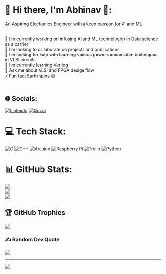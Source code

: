 # 💫 Hi there, I'm Abhinav 👋:
An Aspiring Electronics Engineer with a keen passion for AI and ML<br><br>

🔭 I’m currently working on infusing AI and ML technologies in Data science as a carrier<br>👯 I’m looking to collaborate on projects and publications<br>🤝 I’m looking for help with learning various power consumption techniques in VLSI circuits<br>🌱 I’m currently learning Verilog <br>💬 Ask me about VLSI and FPGA design flow<br>⚡ Fun fact Earth spins 😄<br><br>


## 🌐 Socials:
[![LinkedIn](https://img.shields.io/badge/LinkedIn-%230077B5.svg?logo=linkedin&logoColor=white)](https://linkedin.com/in/AbhinavKarthikeyan) [![Quora](https://img.shields.io/badge/Quora-%23B92B27.svg?logo=Quora&logoColor=white)](https://quora.com/profile/abhinav) 

# 💻 Tech Stack:
![C](https://img.shields.io/badge/c-%2300599C.svg?style=for-the-badge&logo=c&logoColor=white) ![C++](https://img.shields.io/badge/c++-%2300599C.svg?style=for-the-badge&logo=c%2B%2B&logoColor=white) ![Arduino](https://img.shields.io/badge/-Arduino-00979D?style=for-the-badge&logo=Arduino&logoColor=white) ![Raspberry Pi](https://img.shields.io/badge/-RaspberryPi-C51A4A?style=for-the-badge&logo=Raspberry-Pi) ![Trello](https://img.shields.io/badge/Trello-%23026AA7.svg?style=for-the-badge&logo=Trello&logoColor=white) ![Python](https://img.shields.io/badge/python-3670A0?style=for-the-badge&logo=python&logoColor=ffdd54)
# 📊 GitHub Stats:
![](https://github-readme-stats.vercel.app/api?username=Abhinav079&theme=dark&hide_border=false&include_all_commits=false&count_private=false)<br/>
![](https://github-readme-streak-stats.herokuapp.com/?user=Abhinav079&theme=dark&hide_border=false)<br/>
![](https://github-readme-stats.vercel.app/api/top-langs/?username=Abhinav079&theme=dark&hide_border=false&include_all_commits=false&count_private=false&layout=compact)

## 🏆 GitHub Trophies
![](https://github-profile-trophy.vercel.app/?username=Abhinav079&theme=buddhism&no-frame=false&no-bg=true&margin-w=4)

### ✍️ Random Dev Quote
![](https://quotes-github-readme.vercel.app/api?type=horizontal&theme=radical)

---
[![](https://visitcount.itsvg.in/api?id=Abhinav079&icon=0&color=0)](https://visitcount.itsvg.in)

<!-- Proudly created with GPRM ( https://gprm.itsvg.in ) -->
